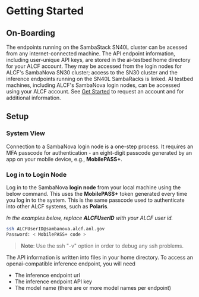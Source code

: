 # Getting Started

## On-Boarding

The endpoints running on the SambaStack SN40L cluster can be acessed from any internet-connected machine. The API endpoint information, including user-unique API keys, are stored in the ai-testbed home directory for your ALCF account. They may be accessed from the login nodes for ALCF's SambaNova SN30 cluster; access to the SN30 cluster and the inference endpoints running on the SN40L SambaRacks is linked. 
AI testbed machines, including ALCF's SambaNova login nodes, can be accessed using your ALCF account. See [Get Started](https://www.alcf.anl.gov/support-center/get-started) to request an account and for additional information.

## Setup

### System View

Connection to a SambaNova login node is a one-step process. It requires an MFA passcode for authentication - an eight-digit passcode generated by an app on your mobile device, e.g., **MobilePASS+**.

### Log in to Login Node

Log in to the SambaNova **login node** from your local machine using the below command. This uses the **MobilePASS+** token generated every time you log in to the system. This is the same passcode used to authenticate into other ALCF systems, such as **Polaris**.

*In the examples below, replace* ***ALCFUserID*** *with your ALCF user id.*

```bash
ssh ALCFUserID@sambanova.alcf.anl.gov
Password: < MobilePASS+ code >
```

> **Note**: Use the ssh "-v" option in order to debug any ssh problems.

The API information is written into files in your home directory.
To access an openai-compatible inference endpoint, you will need

- The inference endpoint url
- The inference endpoint API key
- The model name (there are or more model names per endpoint)
